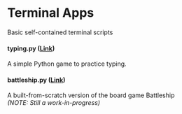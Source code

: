 # Terminal Apps
Basic self-contained terminal scripts

#### typing.py ([Link](typing.py))
A simple Python game to practice typing.

#### battleship.py ([Link](battleship.py))
A built-from-scratch version of the board game Battleship<br>
*(NOTE: Still a work-in-progress)*
